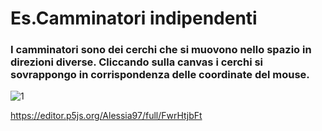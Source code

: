 # Es.Camminatori indipendenti
### I camminatori sono dei cerchi che si muovono nello spazio in direzioni diverse. Cliccando sulla canvas i cerchi si sovrappongo in corrispondenza delle coordinate del mouse. 

![1](https://user-images.githubusercontent.com/79698172/112370621-e86c3a00-8cdd-11eb-9114-3bcf01d2118c.png)

https://editor.p5js.org/Alessia97/full/FwrHtjbFt
